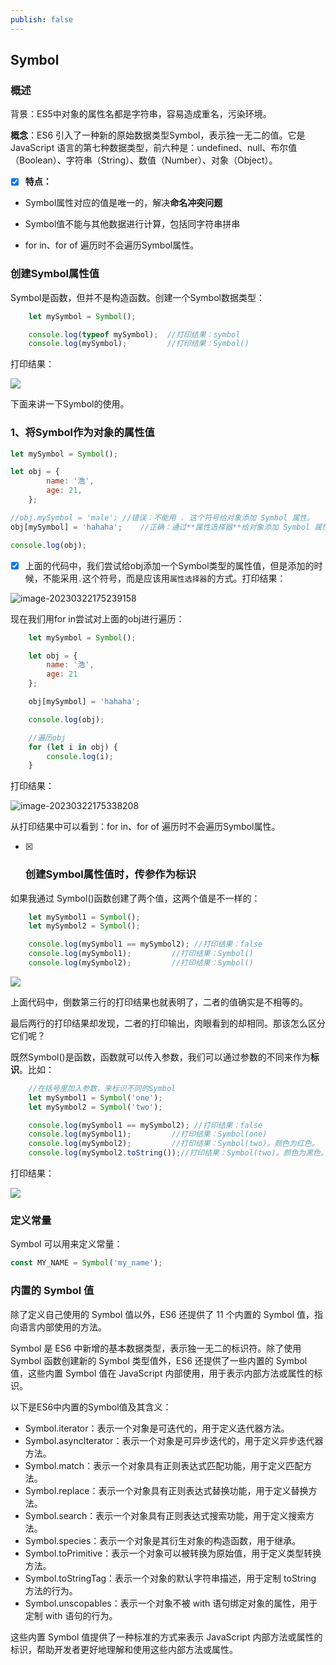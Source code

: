 ```yaml
---
publish: false
---
```




## Symbol

### 概述

背景：ES5中对象的属性名都是字符串，容易造成重名，污染环境。

**概念**：ES6 引入了一种新的原始数据类型Symbol，表示独一无二的值。它是 JavaScript 语言的第七种数据类型，前六种是：undefined、null、布尔值（Boolean）、字符串（String）、数值（Number）、对象（Object）。

* [x] **特点：**

- Symbol属性对应的值是唯一的，解决**命名冲突问题**

- Symbol值不能与其他数据进行计算，包括同字符串拼串

- for in、for of 遍历时不会遍历Symbol属性。

### 创建Symbol属性值

Symbol是函数，但并不是构造函数。创建一个Symbol数据类型：

```javascript
    let mySymbol = Symbol();

    console.log(typeof mySymbol);  //打印结果：symbol
    console.log(mySymbol);         //打印结果：Symbol()
```

打印结果：

![](../../图床/qgyh/20180317_1134.png)

下面来讲一下Symbol的使用。

### 1、将Symbol作为对象的属性值

```javascript
let mySymbol = Symbol();

let obj = {
        name: '浩',
        age: 21,
    };

//obj.mySymbol = 'male'; //错误：不能用 . 这个符号给对象添加 Symbol 属性。
obj[mySymbol] = 'hahaha';    //正确：通过**属性选择器**给对象添加 Symbol 属性。后面的属性值随便写。

console.log(obj);

```

* [x] 上面的代码中，我们尝试给obj添加一个Symbol类型的属性值，但是添加的时候，不能采用`.`这个符号，而是应该用`属性选择器`的方式。打印结果：


![image-20230322175239158](../../图床/image-20230322175239158.png)

现在我们用for in尝试对上面的obj进行遍历：

```javascript
    let mySymbol = Symbol();

    let obj = {
        name: '浩',
        age: 21
    };

    obj[mySymbol] = 'hahaha';

    console.log(obj);

    //遍历obj
    for (let i in obj) {
        console.log(i);
    }
```

打印结果：

![image-20230322175338208](../../图床/image-20230322175338208.png)

从打印结果中可以看到：for in、for of 遍历时不会遍历Symbol属性。

* [x] ### 创建Symbol属性值时，传参作为标识

如果我通过 Symbol()函数创建了两个值，这两个值是不一样的：

```javascript
    let mySymbol1 = Symbol();
    let mySymbol2 = Symbol();

    console.log(mySymbol1 == mySymbol2); //打印结果：false
    console.log(mySymbol1);         //打印结果：Symbol()
    console.log(mySymbol2);         //打印结果：Symbol()
```

![](../../图床/qgyh/20180317_1134-1670932453517.png)

上面代码中，倒数第三行的打印结果也就表明了，二者的值确实是不相等的。

最后两行的打印结果却发现，二者的打印输出，肉眼看到的却相同。那该怎么区分它们呢？

既然Symbol()是函数，函数就可以传入参数，我们可以通过参数的不同来作为**标识**。比如：


```javascript
    //在括号里加入参数，来标识不同的Symbol
    let mySymbol1 = Symbol('one');
    let mySymbol2 = Symbol('two');

    console.log(mySymbol1 == mySymbol2); //打印结果：false
    console.log(mySymbol1);         //打印结果：Symbol(one)
    console.log(mySymbol2);         //打印结果：Symbol(two)。颜色为红色。
    console.log(mySymbol2.toString());//打印结果：Symbol(two)。颜色为黑色。
```

打印结果：

![](../../图床/qgyh/20180317_1134-1670932457091.png)

### 定义常量

Symbol 可以用来定义常量：


```javascript
const MY_NAME = Symbol('my_name');
```

### 内置的 Symbol 值

除了定义自己使用的 Symbol 值以外，ES6 还提供了 11 个内置的 Symbol 值，指向语言内部使用的方法。

Symbol 是 ES6 中新增的基本数据类型，表示独一无二的标识符。除了使用 Symbol 函数创建新的 Symbol 类型值外，ES6 还提供了一些内置的 Symbol 值，这些内置 Symbol 值在 JavaScript 内部使用，用于表示内部方法或属性的标识。

以下是ES6中内置的Symbol值及其含义：

* Symbol.iterator：表示一个对象是可迭代的，用于定义迭代器方法。
* Symbol.asyncIterator：表示一个对象是可异步迭代的，用于定义异步迭代器方法。
* Symbol.match：表示一个对象具有正则表达式匹配功能，用于定义匹配方法。
* Symbol.replace：表示一个对象具有正则表达式替换功能，用于定义替换方法。
* Symbol.search：表示一个对象具有正则表达式搜索功能，用于定义搜索方法。
* Symbol.species：表示一个对象是其衍生对象的构造函数，用于继承。
* Symbol.toPrimitive：表示一个对象可以被转换为原始值，用于定义类型转换方法。
* Symbol.toStringTag：表示一个对象的默认字符串描述，用于定制 toString 方法的行为。
* Symbol.unscopables：表示一个对象不被 with 语句绑定对象的属性，用于定制 with 语句的行为。

这些内置 Symbol 值提供了一种标准的方式来表示 JavaScript 内部方法或属性的标识，帮助开发者更好地理解和使用这些内部方法或属性。
